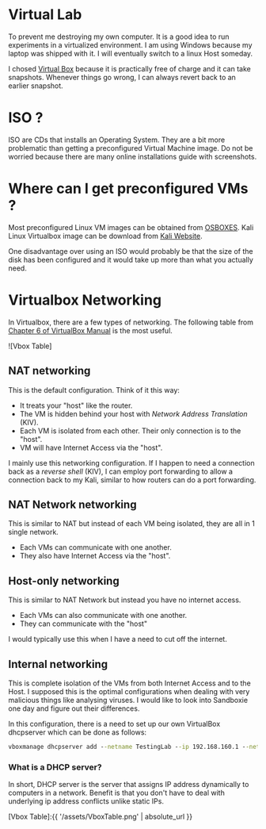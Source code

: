 # Virtual Lab
To prevent me destroying my own computer. It is a good idea to run experiments in a virtualized environment. I am using Windows because my laptop was shipped with it. I will eventually switch to a linux Host someday.

I chosed [Virtual Box] because it is practically free of charge and it can take snapshots. Whenever things go wrong, I can always revert back to an earlier snapshot.

# ISO ?
ISO are CDs that installs an Operating System. 
They are a bit more problematic than getting a preconfigured Virtual Machine image. Do not be worried because there are many online installations guide with screenshots. 

# Where can I get preconfigured VMs ?
Most preconfigured Linux VM images can be obtained from [OSBOXES].
Kali Linux Virtualbox image can be download from [Kali Website].

One disadvantage over using an ISO would probably be that the size of the disk has been configured and it would take up more than what you actually need.

# Virtualbox Networking
In Virtualbox, there are a few types of networking.
The following table from [Chapter 6 of VirtualBox Manual] is the most useful.

![Vbox Table]

## NAT networking
This is the default configuration.
Think of it this way: 
- It treats your "host" like the router.
- The VM is hidden behind your host with *Network Address Translation* (KIV).
- Each VM is isolated from each other. Their only connection is to the "host". 
- VM will have Internet Access via the "host".

I mainly use this networking configuration. 
If I happen to need a connection back as a *reverse shell* (KIV),
I can employ port forwarding to allow a connection back to my Kali, similar to how routers can do a port forwarding.

## NAT Network networking
This is similar to NAT but instead of each VM being isolated, they are all in 1 single network.
- Each VMs can communicate with one another.
- They also have Internet Access via the "host".

## Host-only networking
This is similar to NAT Network but instead you have no internet access.
- Each VMs can also communicate with one another.
- They can communicate with the "host"

I would typically use this when I have a need to cut off the internet.

## Internal networking
This is complete isolation of the VMs from both Internet Access and to the Host. 
I supposed this is the optimal configurations when dealing with very malicious things like analysing viruses. I would like to look into Sandboxie one day and figure out their differences.

In this configuration, there is a need to set up our own VirtualBox dhcpserver which can be done as follows:
```cmd
vboxmanage dhcpserver add --netname TestingLab --ip 192.168.160.1 --netmask 255.255.255.0 --lowerip 192.168.160.2 --upperip 192.168.160.10 --enable
```

### What is a DHCP server?
In short, DHCP server is the server that assigns IP address dynamically to computers in a network. Benefit is that you don't have to deal with underlying ip address conflicts unlike static IPs.

[OSBOXES]:http://www.osboxes.org/
[Virtual Box]:https://www.virtualbox.org/wiki/Downloads
[kali Website]:https://www.offensive-security.com/kali-linux-vmware-virtualbox-image-download/
[Chapter 6 of VirtualBox Manual]:https://www.virtualbox.org/manual/ch06.html
[Vbox Table]:{{ '/assets/VboxTable.png' | absolute_url }}